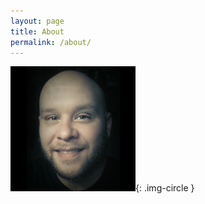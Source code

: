```yaml
---
layout: page
title: About
permalink: /about/
---
```


![Joe Laskowski](/assets/joe-laskowski.png){: .img-circle }
